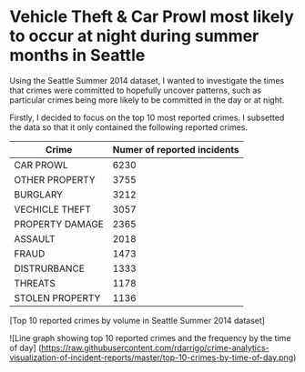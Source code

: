 # Vehicle Theft & Car Prowl most likely to occur at night during summer months in Seattle

Using the Seattle Summer 2014 dataset, I wanted to investigate the times that crimes were committed to hopefully uncover patterns, such as particular crimes being more likely to be committed in the day or at night.

Firstly, I decided to focus on the top 10 most reported crimes. I subsetted the data so that it only contained the following reported crimes.

| Crime             | Numer of reported incidents |
--------------------|------|
| CAR PROWL         | 6230 |
| OTHER PROPERTY    | 3755 |
| BURGLARY          | 3212 |
| VECHICLE THEFT    | 3057 |
| PROPERTY DAMAGE   | 2365 |
| ASSAULT           | 2018 |
| FRAUD             | 1473 |
| DISTRURBANCE      | 1333 |
| THREATS           | 1178 |
| STOLEN PROPERTY   | 1136 |
[Top 10 reported crimes by volume in Seattle Summer 2014 dataset]

![Line graph showing top 10 reported crimes and the frequency by the time of day]
(https://raw.githubusercontent.com/rdarrigo/crime-analytics-visualization-of-incident-reports/master/top-10-crimes-by-time-of-day.png)


